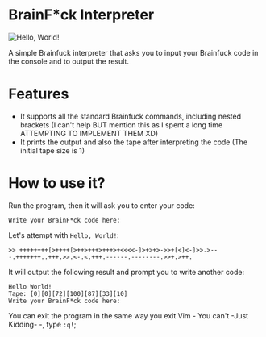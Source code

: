 # BrainF*ck Interpreter
![Hello, World!](https://upload.wikimedia.org/wikipedia/commons/thumb/b/b4/Hello_World_Brainfuck.png/280px-Hello_World_Brainfuck.png)

A simple Brainfuck interpreter that asks you to input your Brainfuck code in the console and to output the result.  
# Features
- It supports all the standard Brainfuck commands, including nested brackets (I can't help BUT mention this as I spent a long time ATTEMPTING TO IMPLEMENT THEM XD)
- It prints the output and also the tape after interpreting the code (The initial tape size is 1)
# How to use it?
Run the program, then it will ask you to enter your code: 
```
Write your BrainF*ck code here:
```
Let's attempt with `Hello, World!`: 
```
>> ++++++++[>++++[>++>+++>+++>+<<<<-]>+>+>->>+[<]<-]>>.>---.+++++++..+++.>>.<-.<.+++.------.--------.>>+.>++.
```
It will output the following result and prompt you to write another code: 
```
Hello World!
Tape: [0][0][72][100][87][33][10]
Write your BrainF*ck code here:
```
You can exit the program in the same way you exit Vim - You can't -Just Kidding- -, type `:q!`; 
